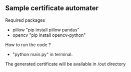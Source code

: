 ## Sample certificate automater

Required packages
- pillow "pip install pillow pandas"
- opencv "pip install opencv-python"

How to run the code ?
- "python main.py" in terminal.

The generated certificate will be available in /out directory


